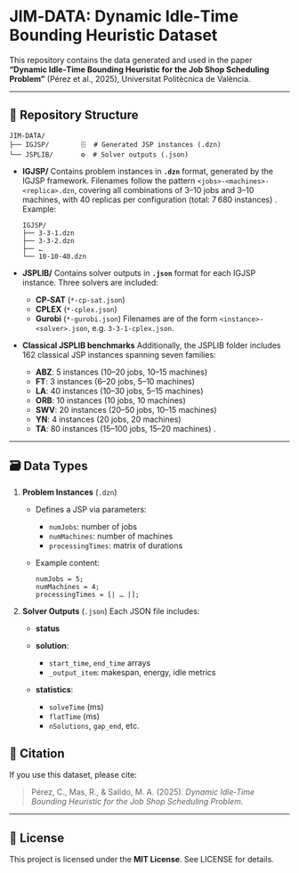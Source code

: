 # JIM‑DATA: Dynamic Idle‑Time Bounding Heuristic Dataset

This repository contains the data generated and used in the paper
**“Dynamic Idle‑Time Bounding Heuristic for the Job Shop Scheduling Problem”**
(Pérez et al., 2025), Universitat Politècnica de València.

---

## 📂 Repository Structure

```
JIM-DATA/
├── IGJSP/        🗄️  # Generated JSP instances (.dzn)
└── JSPLIB/       ⚙️  # Solver outputs (.json)
```

* **IGJSP/**
  Contains problem instances in **`.dzn`** format, generated by the IGJSP framework.
  Filenames follow the pattern `<jobs>-<machines>-<replica>.dzn`, covering all combinations of 3–10 jobs and 3–10 machines, with 40 replicas per configuration (total: 7 680 instances) .
  Example:

  ```
  IGJSP/
  ├── 3-3-1.dzn
  ├── 3-3-2.dzn
  ├── … 
  └── 10-10-40.dzn
  ```

* **JSPLIB/**
  Contains solver outputs in **`.json`** format for each IGJSP instance. Three solvers are included:

  * **CP‑SAT** (`*-cp-sat.json`)
  * **CPLEX** (`*-cplex.json`)
  * **Gurobi** (`*-gurobi.json`)
    Filenames are of the form `<instance>-<solver>.json`, e.g. `3-3-1-cplex.json`.

* **Classical JSPLIB benchmarks**
  Additionally, the JSPLIB folder includes 162 classical JSP instances spanning seven families:

  * **ABZ**: 5 instances (10–20 jobs, 10–15 machines)
  * **FT**: 3 instances (6–20 jobs, 5–10 machines)
  * **LA**: 40 instances (10–30 jobs, 5–15 machines)
  * **ORB**: 10 instances (10 jobs, 10 machines)
  * **SWV**: 20 instances (20–50 jobs, 10–15 machines)
  * **YN**: 4 instances (20 jobs, 20 machines)
  * **TA**: 80 instances (15–100 jobs, 15–20 machines) .

---

## 🗃️ Data Types

1. **Problem Instances** (`.dzn`)

   * Defines a JSP via parameters:

     * `numJobs`: number of jobs
     * `numMachines`: number of machines
     * `processingTimes`: matrix of durations
   * Example content:

     ```dzn
     numJobs = 5;
     numMachines = 4;
     processingTimes = [| … |];
     ```

2. **Solver Outputs** (`.json`)
   Each JSON file includes:

   * **status**
   * **solution**:

     * `start_time`, `end_time` arrays
     * `_output_item`: makespan, energy, idle metrics&#x20;
   * **statistics**:

     * `solveTime` (ms)
     * `flatTime` (ms)
     * `nSolutions`, `gap_end`, etc.


## 📖 Citation

If you use this dataset, please cite:

> Pérez, C., Mas, R., & Salido, M. A. (2025). *Dynamic Idle‑Time Bounding Heuristic for the Job Shop Scheduling Problem*.

---

## 📜 License

This project is licensed under the **MIT License**. See LICENSE for details.
